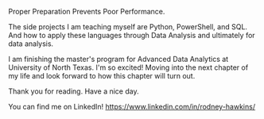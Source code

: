 Proper Preparation Prevents Poor Performance. 

The side projects I am teaching myself are Python, PowerShell, and SQL. And how to apply these languages through Data Analysis and ultimately for data analysis.

I am finishing the master's program for Advanced Data Analytics at University of North Texas. I'm so excited! Moving into the next chapter of my life and look forward to how this chapter will turn out.

Thank you for reading. Have a nice day.

You can find me on LinkedIn!
https://www.linkedin.com/in/rodney-hawkins/

<!---
SavantLogics/SavantLogics is a ✨ special ✨ repository because its `README.md` (this file) appears on your GitHub profile.
You can click the Preview link to take a look at your changes.
--->
